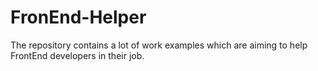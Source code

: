 # FronEnd-Helper
The repository contains a lot of work examples which are aiming to help FrontEnd developers in their job.
